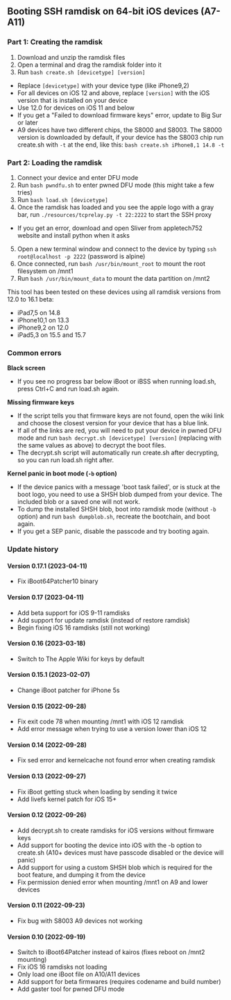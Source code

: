 ## Booting SSH ramdisk on 64-bit iOS devices (A7-A11)

### Part 1: Creating the ramdisk
1. Download and unzip the ramdisk files
2. Open a terminal and drag the ramdisk folder into it
3. Run `bash create.sh [devicetype] [version]`
  * Replace `[devicetype]` with your device type (like iPhone9,2)
  * For all devices on iOS 12 and above, replace `[version]` with the iOS version that is installed on your device
  * Use 12.0 for devices on iOS 11 and below
  * If you get a "Failed to download firmware keys" error, update to Big Sur or later
  * A9 devices have two different chips, the S8000 and S8003. The S8000 version is downloaded by default, if your device has the S8003 chip run create.sh with `-t` at the end, like this: `bash create.sh iPhone8,1 14.8 -t`

### Part 2: Loading the ramdisk
1. Connect your device and enter DFU mode
2. Run `bash pwndfu.sh` to enter pwned DFU mode (this might take a few tries)
3. Run `bash load.sh [devicetype]`
4. Once the ramdisk has loaded and you see the apple logo with a gray bar, run `./resources/tcprelay.py -t 22:2222` to start the SSH proxy
  * If you get an error, download and open Sliver from appletech752 website and install python when it asks
5. Open a new terminal window and connect to the device by typing `ssh root@localhost -p 2222` (password is alpine)
6. Once connected, run `bash /usr/bin/mount_root` to mount the root filesystem on /mnt1
7. Run `bash /usr/bin/mount_data` to mount the data partition on /mnt2

This tool has been tested on these devices using all ramdisk versions from 12.0 to 16.1 beta:
- iPad7,5 on 14.8
- iPhone10,1 on 13.3
- iPhone9,2 on 12.0
- iPad5,3 on 15.5 and 15.7

### Common errors
**Black screen**
- If you see no progress bar below iBoot or iBSS when running load.sh, press Ctrl+C and run load.sh again.

**Missing firmware keys**
- If the script tells you that firmware keys are not found, open the wiki link and choose the closest version for your device that has a blue link.
- If all of the links are red, you will need to put your device in pwned DFU mode and run `bash decrypt.sh [devicetype] [version]` (replacing with the same values as above) to decrypt the boot files.
- The decrypt.sh script will automatically run create.sh after decrypting, so you can run load.sh right after.

**Kernel panic in boot mode (`-b` option)**
- If the device panics with a message 'boot task failed', or is stuck at the boot logo, you need to use a SHSH blob dumped from your device. The included blob or a saved one will not work.
- To dump the installed SHSH blob, boot into ramdisk mode (without `-b` option) and run `bash dumpblob.sh`, recreate the bootchain, and boot again.
- If you get a SEP panic, disable the passcode and try booting again.

### Update history

#### Version 0.17.1 (2023-04-11)
- Fix iBoot64Patcher10 binary

#### Version 0.17 (2023-04-11)
- Add beta support for iOS 9-11 ramdisks
- Add support for update ramdisk (instead of restore ramdisk)
- Begin fixing iOS 16 ramdisks (still not working)

#### Version 0.16 (2023-03-18)
- Switch to The Apple Wiki for keys by default

#### Version 0.15.1 (2023-02-07)
- Change iBoot patcher for iPhone 5s

#### Version 0.15 (2022-09-28)
- Fix exit code 78 when mounting /mnt1 with iOS 12 ramdisk
- Add error message when trying to use a version lower than iOS 12

#### Version 0.14 (2022-09-28)
- Fix sed error and kernelcache not found error when creating ramdisk

#### Version 0.13 (2022-09-27)
- Fix iBoot getting stuck when loading by sending it twice
- Add livefs kernel patch for iOS 15+

#### Version 0.12 (2022-09-26)
- Add decrypt.sh to create ramdisks for iOS versions without firmware keys
- Add support for booting the device into iOS with the -b option to create.sh (A10+ devices must have passcode disabled or the device will panic)
- Add support for using a custom SHSH blob which is required for the boot feature, and dumping it from the device
- Fix permission denied error when mounting /mnt1 on A9 and lower devices

#### Version 0.11 (2022-09-23)
- Fix bug with S8003 A9 devices not working

#### Version 0.10 (2022-09-19)
- Switch to iBoot64Patcher instead of kairos (fixes reboot on /mnt2 mounting)
- Fix iOS 16 ramdisks not loading
- Only load one iBoot file on A10/A11 devices
- Add support for beta firmwares (requires codename and build number)
- Add gaster tool for pwned DFU mode

